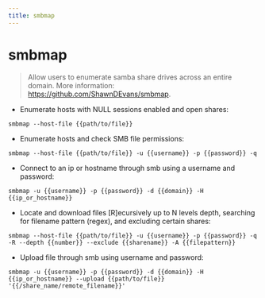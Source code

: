 ```yaml
---
title: smbmap
---
```

# smbmap

> Allow users to enumerate samba share drives across an entire domain.
> More information: <https://github.com/ShawnDEvans/smbmap>.

- Enumerate hosts with NULL sessions enabled and open shares:

`smbmap --host-file {{path/to/file}}`

- Enumerate hosts and check SMB file permissions:

`smbmap --host-file {{path/to/file}} -u {{username}} -p {{password}} -q`

- Connect to an ip or hostname through smb using a username and password:

`smbmap -u {{username}} -p {{password}} -d {{domain}} -H {{ip_or_hostname}}`

- Locate and download files [R]ecursively up to N levels depth, searching for filename pattern (regex), and excluding certain shares:

`smbmap --host-file {{path/to/file}} -u {{username}} -p {{password}} -q -R --depth {{number}} --exclude {{sharename}} -A {{filepattern}}`

- Upload file through smb using username and password:

`smbmap -u {{username}} -p {{password}} -d {{domain}} -H {{ip_or_hostname}} --upload {{path/to/file}} '{{/share_name/remote_filename}}'`
